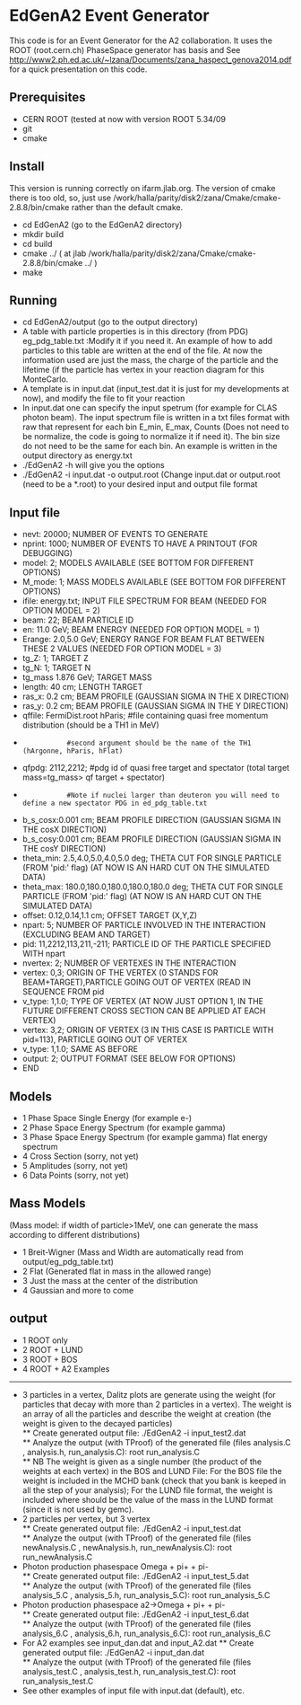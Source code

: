 EdGenA2 Event Generator
==================

This code is for an Event Generator for the A2 collaboration.
It uses the ROOT (root.cern.ch) PhaseSpace generator has basis and 
See http://www2.ph.ed.ac.uk/~lzana/Documents/zana_haspect_genova2014.pdf for a quick presentation on this code.

Prerequisites
-------------
* CERN ROOT  (tested at now with version ROOT 5.34/09
* git 
* cmake

Install
-------
This version is running correctly on ifarm.jlab.org. The version of cmake there is too old, so, just use /work/halla/parity/disk2/zana/Cmake/cmake-2.8.8/bin/cmake rather than the default cmake.
* cd EdGenA2 (go to the EdGenA2 directory)
* mkdir build
* cd build
* cmake ../ ( at jlab /work/halla/parity/disk2/zana/Cmake/cmake-2.8.8/bin/cmake ../ )
* make 

Running
-------
* cd EdGenA2/output (go to the output directory)
* A table with particle properties is in this directory (from PDG) eg_pdg_table.txt :Modify it if you need it. An example of how to add particles to this table are written at the end of the file. At now the information used are just the mass, the charge of the particle and the lifetime (if the particle has vertex in your reaction diagram for this MonteCarlo. 
* A template is in input.dat (input_test.dat it is just for my developments at now), and modify the file to fit your reaction
* In input.dat one can specify the input spetrum (for example for CLAS photon beam). The input spectrum file is written in a txt files format with raw that represent for each bin E_min, E_max, Counts (Does not need to be normalize, the code is going to normalize it if need it). The bin size do not need to be the same for each bin.  An example is written in the output directory as energy.txt 
* ./EdGenA2 -h will give you the options
* ./EdGenA2 -i input.dat -o output.root        (Change input.dat or output.root (need to be a *.root) to your desired input and output file format 
  
Input file
----------
* nevt:    20000;                  NUMBER OF EVENTS TO GENERATE
* nprint:  1000;                   NUMBER OF EVENTS TO HAVE A PRINTOUT (FOR DEBUGGING)
* model:   2;      		 MODELS AVAILABLE (SEE BOTTOM FOR DIFFERENT OPTIONS)
* M_mode:  1;          MASS MODELS AVAILABLE (SEE BOTTOM FOR DIFFERENT OPTIONS) 
* ifile:	 energy.txt; 		 INPUT FILE SPECTRUM FOR BEAM (NEEDED FOR OPTION MODEL = 2) 
* beam:    22;			 BEAM PARTICLE ID
* en:	 11.0    GeV;		 BEAM ENERGY (NEEDED FOR OPTION MODEL = 1)
* Erange:  2.0,5.0 GeV;          ENERGY RANGE FOR BEAM FLAT BETWEEN THESE 2 VALUES (NEEDED FOR OPTION MODEL = 3)
* tg_Z:    1;	 		 TARGET Z 
* tg_N:    1;			 TARGET N
* tg_mass  1.876  GeV;           TARGET MASS
* length:	 40	cm;		 LENGTH TARGET
* ras_x:	 0.2	cm;		 BEAM PROFILE (GAUSSIAN SIGMA IN THE X DIRECTION)
* ras_y:	 0.2	cm;		 BEAM PROFILE (GAUSSIAN SIGMA IN THE Y DIRECTION)
* qffile: FermiDist.root hParis; #file containing quasi free momentum distribution (should be a TH1 in MeV)
*  	  		 	 #second argument should be the name of the TH1 (hArgonne, hParis, hFlat)
* qfpdg: 2112,2212;		 #pdg id of quasi free target and spectator (total target mass=tg_mass> qf target + spectator)
*  	 			 #Note if nuclei larger than deuteron you will need to define a new spectator PDG in ed_pdg_table.txt 
* b_s_cosx:0.001    cm;          BEAM PROFILE DIRECTION (GAUSSIAN SIGMA IN THE cosX DIRECTION)    
* b_s_cosy:0.001    cm;          BEAM PROFILE DIRECTION (GAUSSIAN SIGMA IN THE cosY DIRECTION)      
* theta_min:   2.5,4.0,5.0,4.0,5.0 deg;		 THETA CUT FOR SINGLE PARTICLE (FROM 'pid:' flag) (AT NOW IS AN HARD CUT ON THE SIMULATED DATA)
* theta_max:   180.0,180.0,180.0,180.0,180.0 deg;		 THETA CUT FOR SINGLE PARTICLE (FROM 'pid:' flag) (AT NOW IS AN HARD CUT ON THE SIMULATED DATA)
* offset:  0.12,0.14,1.1 cm;	 OFFSET TARGET (X,Y,Z)
* npart:   5;	       		 NUMBER OF PARTICLE INVOLVED IN THE INTERACTION (EXCLUDING BEAM AND TARGET)
* pid:     11,2212,113,211,-211;	 PARTICLE ID OF THE PARTICLE SPECIFIED WITH npart
* nvertex: 2;			 NUMBER OF VERTEXES IN THE INTERACTION
* vertex:  0,3;			 ORIGIN OF THE VERTEX (0 STANDS FOR BEAM+TARGET),PARTICLE GOING OUT OF VERTEX (READ IN SEQUENCE FROM pid
* v_type:  1,1.0;		 TYPE OF VERTEX (AT NOW JUST OPTION 1, IN THE FUTURE DIFFERENT CROSS SECTION CAN BE APPLIED AT EACH VERTEX)
* vertex:  3,2;			 ORIGIN OF VERTEX (3 IN THIS CASE IS PARTICLE WITH pid=113), PARTICLE GOING OUT OF VERTEX
* v_type:  1,1.0;		 SAME AS BEFORE
* output:  2;			 OUTPUT FORMAT (SEE BELOW FOR OPTIONS)
* END

Models
-------
* 1 Phase Space Single Energy (for example e-)
* 2 Phase Space Energy Spectrum (for example gamma)
* 3 Phase Space Energy Spectrum (for example gamma) flat energy spectrum
* 4 Cross Section (sorry, not yet)
* 5 Amplitudes (sorry, not yet) 
* 6 Data Points (sorry, not yet)

Mass Models
-------
(Mass model: if width of particle>1MeV, one can generate the mass according to different distributions)
* 1 Breit-Wigner (Mass and Width are automatically read from output/eg_pdg_table.txt)
* 2 Flat (Generated flat in mass in the allowed range)
* 3 Just the mass at the center of the distribution
* 4 Gaussian and more to come


output
-------
* 1  ROOT only
* 2  ROOT + LUND
* 3  ROOT + BOS
* 4  ROOT + A2
Examples
-------
* 3 particles in a vertex, Dalitz plots are generate using the weight (for particles that decay with more than 2 particles in a vertex). The weight is an array of all the particles and describe the weight at creation (the weight is given to the decayed particles) <br />
** Create generated output file: ./EdGenA2 -i input_test2.dat <br />
** Analyze the output (with TProof) of the generated file (files analysis.C , analysis.h, run_analysis.C): root run_analysis.C <br />
** NB The weight is given as a single number (the product of the weights at each vertex) in the BOS and LUND File: For the BOS file the weight is included in the MCHD bank (check that you bank is keeped in all the step of your analysis); For the LUND file format, the weight is included where should be the value of the mass in the LUND format (since it is not used by gemc). <br />
* 2 particles per vertex, but 3 vertex <br />
** Create generated output file: ./EdGenA2 -i input_test.dat <br />
** Analyze the output (with TProof) of the generated file (files newAnalysis.C , newAnalysis.h, run_newAnalysis.C): root run_newAnalysis.C <br />
* Photon production phasespace Omega + pi+ + pi- <br />
** Create generated output file: ./EdGenA2 -i input_test_5.dat <br />
** Analyze the output (with TProof) of the generated file (files analysis_5.C , analysis_5.h, run_analysis_5.C): root run_analysis_5.C <br />
* Photon production phasespace a2->Omega + pi+ + pi- <br />
** Create generated output file: ./EdGenA2 -i input_test_6.dat <br />
** Analyze the output (with TProof) of the generated file (files analysis_6.C , analysis_6.h, run_analysis_6.C): root run_analysis_6.C <br />
* For A2 examples see input_dan.dat and input_A2.dat
** Create generated output file: ./EdGenA2 -i input_dan.dat <br />
** Analyze the output (with TProof) of the generated file (files analysis_test.C , analysis_test.h, run_analysis_test.C): root run_analysis_test.C <br /> 
* See other examples of input file with input.dat (default), etc.
